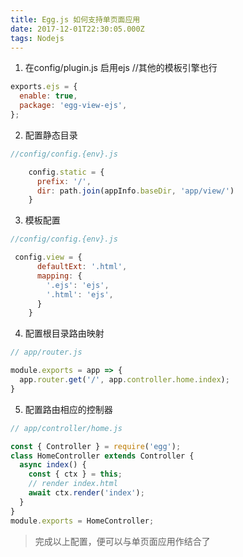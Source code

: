 ```yaml
---
title: Egg.js 如何支持单页面应用
date: 2017-12-01T22:30:05.000Z
tags: Nodejs
---
```


 1. 在config/plugin.js 启用ejs //其他的模板引擎也行
``` javascript
exports.ejs = {
  enable: true,
  package: 'egg-view-ejs',
};
```

2. 配置静态目录
``` javascript
//config/config.{env}.js

    config.static = {
      prefix: '/',
      dir: path.join(appInfo.baseDir, 'app/view/')
    }
```

3. 模板配置
``` javascript
//config/config.{env}.js

 config.view = {
      defaultExt: '.html',
      mapping: {
        '.ejs': 'ejs',
        '.html': 'ejs',
      }
    }
```

4. 配置根目录路由映射
``` javascript
// app/router.js

module.exports = app => {
  app.router.get('/', app.controller.home.index);
}

```
5. 配置路由相应的控制器
``` javascript
// app/controller/home.js

const { Controller } = require('egg');
class HomeController extends Controller {
  async index() {
    const { ctx } = this;
    // render index.html
    await ctx.render('index');
  }
}
module.exports = HomeController;

```

> 完成以上配置，便可以与单页面应用作结合了
